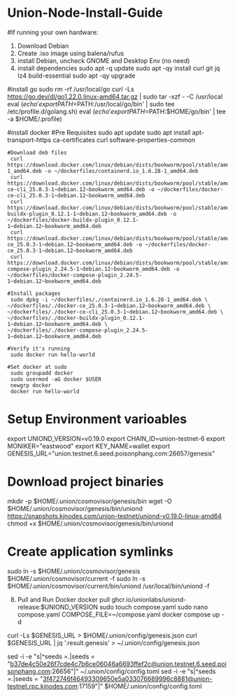 # Union-Node-Install-Guide
#If running your own hardware:
1. Download Debian
2. Create .iso image using balena/rufus
3. install Debian, uncheck GNOME and Desktop Env (no need)
4. install dependencies
   sudo apt -q update
   sudo apt -qy install curl git jq lz4 build-essential
   sudo apt -qy upgrade

  #install go
   sudo rm -rf /usr/local/go
   curl -Ls https://go.dev/dl/go1.22.0.linux-amd64.tar.gz | sudo tar -xzf - -C /usr/local
   eval $(echo 'export PATH=$PATH:/usr/local/go/bin' | sudo tee /etc/profile.d/golang.sh)
   eval $(echo 'export PATH=$PATH:$HOME/go/bin' | tee -a $HOME/.profile)

  #install docker
    #Pre Requisites
     sudo apt update
     sudo apt install apt-transport-https ca-certificates curl software-properties-common

    #Download deb files
     curl https://download.docker.com/linux/debian/dists/bookworm/pool/stable/amd64/containerd.io_1.6.28-1_amd64.deb -o ~/dockerfiles/containerd.io_1.6.28-1_amd64.deb
     curl https://download.docker.com/linux/debian/dists/bookworm/pool/stable/amd64/docker-ce-cli_25.0.3-1~debian.12~bookworm_amd64.deb -o ~/dockerfiles/docker-ce-cli_25.0.3-1~debian.12~bookworm_amd64.deb
     curl https://download.docker.com/linux/debian/dists/bookworm/pool/stable/amd64/docker-buildx-plugin_0.12.1-1~debian.12~bookworm_amd64.deb -o ~/dockerfiles/docker-buildx-plugin_0.12.1-1~debian.12~bookworm_amd64.deb
     curl https://download.docker.com/linux/debian/dists/bookworm/pool/stable/amd64/docker-ce_25.0.3-1~debian.12~bookworm_amd64.deb -o ~/dockerfiles/docker-ce_25.0.3-1~debian.12~bookworm_amd64.deb
     curl https://download.docker.com/linux/debian/dists/bookworm/pool/stable/amd64/docker-compose-plugin_2.24.5-1~debian.12~bookworm_amd64.deb -o ~/dockerfiles/docker-compose-plugin_2.24.5-1~debian.12~bookworm_amd64.deb

    #Install packages
     sudo dpkg -i ~/dockerfiles/./containerd.io_1.6.28-1_amd64.deb \
    ~/dockerfiles/./docker-ce_25.0.3-1~debian.12~bookworm_amd64.deb \
    ~/dockerfiles/./docker-ce-cli_25.0.3-1~debian.12~bookworm_amd64.deb \
    ~/dockerfiles/./docker-buildx-plugin_0.12.1-1~debian.12~bookworm_amd64.deb \
    ~/dockerfiles/./docker-compose-plugin_2.24.5-1~debian.12~bookworm_amd64.deb

    #Verify it's running
     sudo docker run hello-world

    #Set docker at sudo
     sudo groupadd docker
     sudo usermod -aG docker $USER
     newgrp docker
     docker run hello-world


# Setup Environment varioables
export UNIOND_VERSION=v0.19.0
export CHAIN_ID=union-testnet-6
export MONIKER="eastwood"
export KEY_NAME=wallet
export GENESIS_URL="union.testnet.6.seed.poisonphang.com:26657/genesis"

# Download project binaries
mkdir -p $HOME/.union/cosmovisor/genesis/bin
wget -O $HOME/.union/cosmovisor/genesis/bin/uniond https://snapshots.kjnodes.com/union-testnet/uniond-v0.19.0-linux-amd64
chmod +x $HOME/.union/cosmovisor/genesis/bin/uniond

# Create application symlinks
sudo ln -s $HOME/.union/cosmovisor/genesis $HOME/.union/cosmovisor/current -f
sudo ln -s $HOME/.union/cosmovisor/current/bin/uniond /usr/local/bin/uniond -f


8. Pull and Run Docker
   docker pull ghcr.io/unionlabs/uniond-release:$UNIOND_VERSION
   sudo touch compose.yaml
   sudo nano compose.yaml
   COMPOSE_FILE=~/compose.yaml docker compose up -d

curl -Ls $GENESIS_URL > $HOME/.union/config/genesis.json
   curl $GENESIS_URL | jq '.result.genesis' > ~/.union/config/genesis.json

   sed -i -e "s|^seeds *=.*|seeds = \"b37de4c50e26f7cde4c7b6ce06046a6693ffef2c@union.testnet.6.seed.poisonphang.com:26656\"|" ~/.union/config/config.toml
   sed -i -e "s|^seeds *=.*|seeds = \"3f472746f46493309650e5a033076689996c8881@union-testnet.rpc.kjnodes.com:17159\"|" $HOME/.union/config/config.toml
